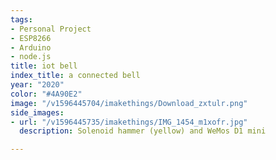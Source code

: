 ```yaml
---
tags:
- Personal Project
- ESP8266
- Arduino
- node.js
title: iot bell
index_title: a connected bell
year: "2020"
color: "#4A90E2"
image: "/v1596445704/imakethings/Download_zxtulr.png"
side_images:
- url: "/v1596445735/imakethings/IMG_1454_m1xofr.jpg"
  description: Solenoid hammer (yellow) and WeMos D1 mini

---
```

